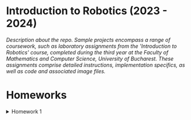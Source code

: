 # Introduction to Robotics (2023 - 2024)
_Description about the repo.
Sample projects encompass a range of coursework, such as laboratory assignments from the 'Introduction to Robotics' course, completed during the third year at the Faculty of Mathematics and Computer Science, University of Bucharest. These assignments comprise detailed instructions, implementation specifics, as well as code and associated image files._

# Homeworks 


<details>
<summary>Homework 1</summary> 
### Task: RGB LED control using 3 potentiometers. This control must leveragedigital electronics
###
### Youtube video that shows how it works: https://www.youtube.com/shorts/YShnfBhUUPg

![homework_2](https://github.com/dragosvoinea1/IntroductionToRobotics/assets/115077134/c1b04518-b1ce-4769-ae25-8ba3c1627aa1)
</details>
